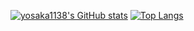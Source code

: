 [![yosaka1138's GitHub stats](https://github-readme-stats.vercel.app/api?username=yosaka1138&theme=vue-dark&show_icons=true)](https://github.com/yosaka1138/github-readme-stats)
[![Top Langs](https://github-readme-stats.vercel.app/api/top-langs/?username=yosaka1138&theme=vue-dark&show_icons=true&layout=compact)](https://github.com/yosaka1138/github-readme-stats)

<!---
yosaka1138/yosaka1138 is a ✨ special ✨ repository because its `README.md` (this file) appears on your GitHub profile.
You can click the Preview link to take a look at your changes.
--->
